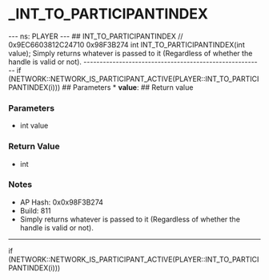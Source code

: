 # _INT_TO_PARTICIPANTINDEX

--- ns: PLAYER --- ## INT_TO_PARTICIPANTINDEX  // 0x9EC6603812C24710 0x98F3B274 int INT_TO_PARTICIPANTINDEX(int value);  Simply returns whatever is passed to it (Regardless of whether the handle is valid or not). -------------------------------------------------------- if (NETWORK::NETWORK_IS_PARTICIPANT_ACTIVE(PLAYER::INT_TO_PARTICIPANTINDEX(i)))  ## Parameters * **value**:  ## Return value

### Parameters
* int value

### Return Value
* int

### Notes
* AP Hash: 0x0x98F3B274
* Build: 811
* Simply returns whatever is passed to it (Regardless of whether the handle is valid or not).
--------------------------------------------------------
if (NETWORK::NETWORK_IS_PARTICIPANT_ACTIVE(PLAYER::INT_TO_PARTICIPANTINDEX(i)))


